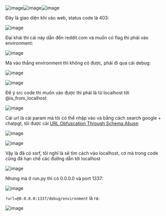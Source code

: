 ![image](https://github.com/user-attachments/assets/0bc6e2ba-ddc4-434c-9fc9-b2de6912bdb2)![image](https://github.com/user-attachments/assets/81db8560-2e86-4d8f-862e-d3bd4879f9f2)![image](https://github.com/user-attachments/assets/6976ba0b-1709-446d-895c-0a10453e9ba3)

Đây là giao diện khi vào web, status code là 403:

![image](https://github.com/user-attachments/assets/f4eaf162-90ec-4d13-9f29-4a9c50ffe42a)

Đại khái thì cái này dẫn đến reddit.com và muốn có flag thì phải vào environment:

![image](https://github.com/user-attachments/assets/03abd8a4-01f1-4461-a12d-b78071c94297)

Mà vào thẳng environment thì không có được, phải đi qua cái debug:

![image](https://github.com/user-attachments/assets/bd8161e9-67bf-4478-8ed2-90b858b15d98)

![image](https://github.com/user-attachments/assets/34df8fb4-788d-4cf4-99a7-2d7f74c44c32)

Để ý src code thì muốn vào được thì phải là từ localhost tới @is_from_localhost

![image](https://github.com/user-attachments/assets/7f08c74f-8e36-41bb-827b-c03af53a03e8)

Cái url là cái param mà tôi có thể nhập vào và bằng cách search google + chatpgt, tôi được cái [URL Obfuscation Through Schema Abuse](https://cloud.google.com/blog/topics/threat-intelligence/url-obfuscation-schema-abuse/):

![image](https://github.com/user-attachments/assets/d118d525-891c-47e5-a833-088dd39b7d74)

![image](https://github.com/user-attachments/assets/9926f01c-9c77-4d9d-b267-df408178d4f6)

Vậy là đã có ssrf, tôi nghĩ là sẽ tìm cách vào localhost, cơ mà trong code cũng đã hạn chế các đường dẫn tới localhost

![image](https://github.com/user-attachments/assets/95bb1cf7-c278-491f-9585-a12ff4b7a3d0)

Nhưng mà ở run.py thì có 0.0.0.0 và port 1337:

![image](https://github.com/user-attachments/assets/15afecff-9357-4b21-85b5-2bbfad779999)

`?url=@0.0.0.0:1337/debug/environment` là ra:

![image](https://github.com/user-attachments/assets/c86a8f08-c18a-4176-a2ab-835f78602763)

